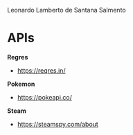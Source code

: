 Leonardo Lamberto de Santana Salmento

# APIs

**Regres**
- https://reqres.in/

**Pokemon**

- https://pokeapi.co/



**Steam**
- https://steamspy.com/about

